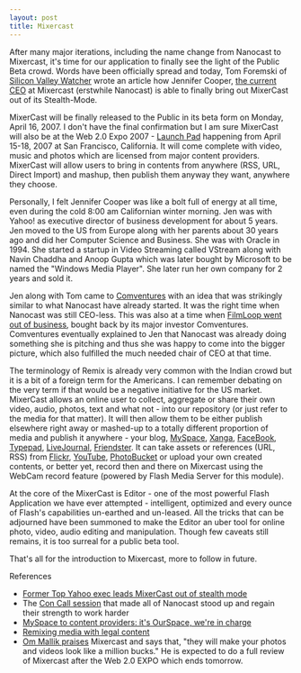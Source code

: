 ```yaml
---
layout: post
title: Mixercast
---
```


After many major iterations, including the name change from Nanocast to Mixercast, it's time for our application to finally see the light of the Public Beta crowd. Words have been officially spread and today, Tom Foremski of <a href="http://www.siliconvalleywatcher.com/">Silicon Valley Watcher</a> wrote an article how Jennifer Cooper, <a href="http://www.flickr.com/photos/brajeshwar/sets/72157594513498997/">the current CEO</a> at Mixercast (erstwhile Nanocast) is able to finally bring out MixerCast out of its Stealth-Mode.

MixerCast will be finally released to the Public in its beta form on Monday, April 16, 2007. I don't have the final confirmation but I am sure MixerCast will also be at the Web 2.0 Expo 2007 - <a href="http://conferences.oreillynet.com/pub/w/53/launchpad.html">Launch Pad</a> happening from April 15-18, 2007 at San Francisco, California. It will come complete with video, music and photos which are licensed from major content providers. MixerCast will allow users to bring in contents from anywhere (RSS, URL, Direct Import) and mashup, then publish them anyway they want, anywhere they choose.


Personally, I felt Jennifer Cooper was like a bolt full of energy at all time, even during the cold 8:00 am Californian winter morning. Jen was with Yahoo! as executive director of business development for about 5 years. Jen moved to the US from Europe along with her parents about 30 years ago and did her Computer Science and Business. She was with Oracle in 1994. She started a startup in Video Streaming called VStream along with Navin Chaddha and Anoop Gupta which was later bought by Microsoft to be named the "Windows Media Player". She later run her own company for 2 years and sold it.

Jen along with Tom came to <a href="http://www.comventures.com/">Comventures</a> with an idea that was strikingly similar to what Nanocast have already started. It was the right time when Nanocast was still CEO-less. This was also at a time when <a href="http://www.techcrunch.com/2007/02/12/filmloop-betrayed-by-investors">FilmLoop went out of business</a>, bought back by its major investor Comventures. Comventures eventually explained to Jen that Nanocast was already doing something she is pitching and thus she was happy to come into the bigger picture, which also fulfilled the much needed chair of CEO at that time.

The terminology of Remix is already very common with the Indian crowd but it is a bit of a foreign term for the Americans. I can remember debating on the very term if that would be a negative initiative for the US market. MixerCast allows an online user to collect, aggregate or share their own video, audio, photos, text and what not - into our repository (or just refer to the media for that matter). It will then allow them to be either publish elsewhere right away or mashed-up to a totally different proportion of media and publish it anywhere - your blog, <a href="http://www.myspace.com/">MySpace</a>, <a href="http://www.xanga.com/">Xanga</a>, <a href="http://www.facebook.com/">FaceBook</a>, <a href="http://www.typepad.com/">Typepad</a>, <a href="http://www.livejournal.com/">LiveJournal</a>, <a href="http://www.friendster.com/">Friendster</a>. It can take assets or references (URL, RSS) from <a href="http://www.flickr.com/">Flickr</a>, <a href="http://www.youtube.com/">YouTube</a>, <a href="http://www.photobucket.com/">PhotoBucket</a> or upload your own created contents, or better yet, record then and there on Mixercast using the WebCam record feature (powered by Flash Media Server for this module).

At the core of the MixerCast is Editor - one of the most powerful Flash Application we have ever attempted - intelligent, optimized and every ounce of Flash's capabilities un-earthed and un-leased. All the tricks that can be adjourned have been summoned to make the Editor an uber tool for online photo, video, audio editing and manipulation. Though few caveats still remains, it is too surreal for a public beta tool.

That's all for the introduction to Mixercast, more to follow in future.

References

* <a href="http://www.siliconvalleywatcher.com/mt/archives/2007/04/exclusive_forme.php">Former Top Yahoo exec leads MixerCast out of stealth mode</a>
* The <a href="http://www.flickr.com/photos/brajeshwar/sets/72157594513498997/">Con Call session</a> that made all of Nanocast stood up and regain their strength to work harder
* <a href="http://arstechnica.com/news.ars/post/20070412-myspace-to-content-providers-its-ourspace-were-in-charge.html">MySpace to content providers: it's OurSpace, we're in charge</a>
* <a href="http://www.newrulescommunications.com/new-rules-communications/former-top-yahoo-exec-leads-mixercast-out-of-stealth-mode-remixing-media-with-legal-content.html">Remixing media with legal content</a>
* <a href="http://gigaom.com/2007/04/16/4-bits-from-web-20-expo/#comment-909793">Om Mallik praises</a> Mixercast and says that, "they will make your photos and videos look like a million bucks." He is expected to do a full review of Mixercast after the Web 2.0 EXPO which ends tomorrow.